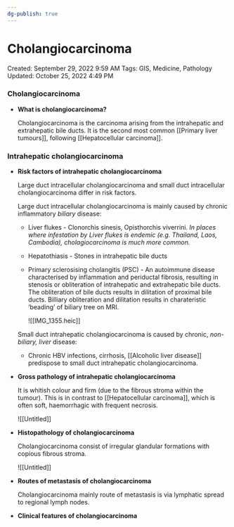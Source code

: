 ```yaml
---
dg-publish: true
---
```


# Cholangiocarcinoma

Created: September 29, 2022 9:59 AM
Tags: GIS, Medicine, Pathology
Updated: October 25, 2022 4:49 PM

### Cholangiocarcinoma

- **What is cholangiocarcinoma?**
    
    Cholangiocarcinoma is the carcinoma arising from the intrahepatic and extrahepatic bile ducts. It is the second most common [[Primary liver tumours]], following [[Hepatocellular carcinoma]].
    

### Intrahepatic cholangiocarcinoma

- **Risk factors of intrahepatic cholangiocarcinoma**
    
    Large duct intracellular cholangiocarcinoma and small duct intracellular cholangiocarcinoma differ in risk factors.
    
    Large duct intracellular cholangiocarcinoma is mainly caused by chronic inflammatory *biliary* disease:
    
    - Liver flukes - Clonorchis sinesis, Opisthorchis viverrini. *In places where infestation by Liver flukes is endemic (e.g. Thailand, Laos, Cambodia), cholagiocarcinoma is much more common.*
    - Hepatothiasis - Stones in intrahepatic bile ducts
    - Primary sclerosising cholangitis (PSC) - An autoimmune disease characterised by inflammation and periductal fibrosis, resulting in stenosis or obliteration of intrahepatic and extrahepatic bile ducts. The obliteration of bile ducts results in dilitation of proximal bile ducts. Billiary obliteration and dilitation results in charateristic ‘beading’ of biliary tree on MRI.
        
        ![[IMG_1355.heic]]
        
    
    Small duct intrahepatic cholangiocarcinoma is caused by chronic, *non-biliary, liver* disease:
    
    - Chronic HBV infections, cirrhosis, [[Alcoholic liver disease]] predispose to small duct intrahepatic cholangiocarcinoma.
- **Gross pathology of intrahepatic cholangiocarcinoma**
    
    It is whitish colour and firm (due to the fibrous stroma within the tumour). This is in contrast to [[Hepatocellular carcinoma]], which is often soft, haemorrhagic with frequent necrosis.
    
    ![[Untitled]]
    
- **Histopathology of cholangiocarcinoma**
    
    Cholangiocarcinoma consist of irregular glandular formations with copious fibrous stroma.
    
    ![[Untitled]]
    
- **Routes of metastasis of cholangiocarcinoma**
    
    Cholangiocarcinoma mainly route of metastasis is via lymphatic spread to regional lymph nodes.
    
- **Clinical features of cholangiocarcinoma**